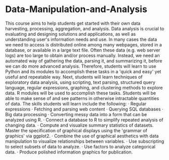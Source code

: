 # Data-Manipulation-and-Analysis
This course aims to help students get started with their own data harvesting, processing, aggregation, and analysis. Data analysis is crucial to evaluating and designing solutions and applications, as well as understanding user's information needs and use. In many cases the data we need to access is distributed online among many webpages, stored in a database, or available in a large text file. Often these data (e.g. web server logs) are too large to obtain and/or process manually. Instead, we need an automated way of gathering the data, parsing it, and summarizing it, before we can do more advanced analysis. Therefore, students will learn to use Python and its modules to accomplish these tasks in a 'quick and easy' yet useful and repeatable way. Next, students will learn techniques of exploratory data analysis, using scripting, text parsing, structured query language, regular expressions, graphing, and clustering methods to explore data. R modules will be used to accomplish these tasks. Students will be able to make sense of and see patterns in otherwise intractable quantities of data. The skills students will learn include the following: · Regular expressions · Fetching and parsing web content · Querying SQL databases · Big data processing · Converting messy data into a form that can be analyzed using R. · Connect a database to R to simplify repeated analysis of changing data. · Compute and visualize summary statistics of datasets.  Master the specification of graphical displays using the 'grammar of graphics' via ggplot2.  · Combine the use of graphical aesthetics with data manipulation to visualize relationships between variables. · Use subscripting to select subsets of data to analyze. · Use factors to analyze categorical data. · Produce polished information graphics for publication. 
